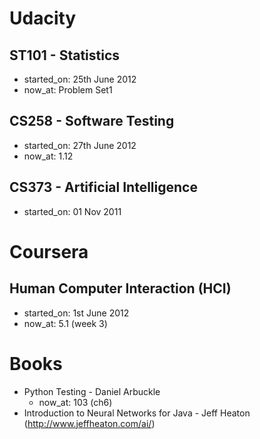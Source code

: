 Udacity
=====

ST101 - Statistics
--------------------
+ started_on: 25th June 2012
+ now_at: Problem Set1

CS258 - Software Testing
---------------------
+ started_on: 27th June 2012
+ now_at: 1.12

CS373 - Artificial Intelligence
---------------------------------
+ started_on: 01 Nov 2011

Coursera
=======

Human Computer Interaction (HCI)
----------------------------
+ started_on: 1st June 2012
+ now_at: 5.1 (week 3)

Books
=====
+ Python Testing - Daniel Arbuckle
    + now_at: 103 (ch6)
+ Introduction to Neural Networks for Java - Jeff Heaton (http://www.jeffheaton.com/ai/)
